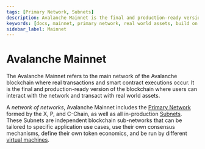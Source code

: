 ```yaml
---
tags: [Primary Network, Subnets]
description: Avalanche Mainnet is the final and production-ready version of the blockchain where users can interact with the network and transact with real world assets.
keywords: [docs, mainnet, primary network, real world assets, build on avalanche]
sidebar_label: Mainnet
---
```


# Avalanche Mainnet

The Avalanche Mainnet refers to the main network of the Avalanche blockchain where real transactions
and smart contract executions occur. It is the final and production-ready version of the
blockchain where users can interact with the network and transact with real world assets.

A _network of networks_, Avalanche Mainnet includes the 
[Primary Network](/learn/avalanche/avalanche-platform.md)
formed by the X, P, and C-Chain, as well as all in-production 
[Subnets](/learn/avalanche/subnets-overview.md). These Subnets are independent blockchain sub-networks
that can be tailored to specific application use cases, use their own consensus mechanisms, define
their own token economics, and be run by different [virtual machines](/learn/avalanche/virtual-machines.md).
